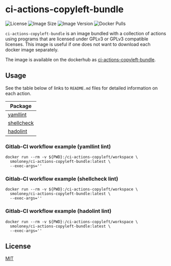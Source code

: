 # ci-actions-copyleft-bundle
![License](https://img.shields.io/github/license/stephenmoloney/ci-actions-copyleft.svg?style=flat-square)
![Image Size](https://images.microbadger.com/badges/image/smoloney/ci-actions-copyleft-bundle.svg)
![Image Version](https://images.microbadger.com/badges/version/smoloney/ci-actions-copyleft-bundle.svg)
![Docker Pulls](https://img.shields.io/docker/pulls/smoloney/ci-actions-copyleft-bundle.svg?style=flat)

`ci-actions-copyleft-bundle` is an image bundled with a collection of actions using programs that 
are licensed under GPLv3 or GPLv3 compatible licenses. This image is useful if one does not 
want to download each docker image separately.

The image is available on the dockerhub as 
[ci-actions-copyleft-bundle](https://hub.docker.com/r/smoloney/ci-actions-copyleft-bundle).

## Usage

See the table below of links to `README.md` files for detailed information on each action.

| Package                                                                                                    |
| ---------------------------------------------------------------------------------------------------------- |
| [yamllint](https://github.com/stephenmoloney/ci-actions-copyleft/tree/master/yamllint/README.md)           | 
| [shellcheck](https://github.com/stephenmoloney/ci-actions-copyleft/tree/master/shellcheck/README.md)       | 
| [hadolint](https://github.com/stephenmoloney/ci-actions-copyleft/tree/master/hadolint/README.md)           | 

### Gitlab-CI workflow example (yamllint lint)

```shell
docker run --rm -v ${PWD}:/ci-actions-copyleft/workspace \
  smoloney/ci-actions-copyleft-bundle:latest \
  --exec-args=''
```

### Gitlab-CI workflow example (shellcheck lint)

```shell
docker run --rm -v ${PWD}:/ci-actions-copyleft/workspace \
  smoloney/ci-actions-copyleft-bundle:latest \
  --exec-args=''
```

### Gitlab-CI workflow example (hadolint lint)

```shell
docker run --rm -v ${PWD}:/ci-actions-copyleft/workspace \
  smoloney/ci-actions-copyleft-bundle:latest \
  --exec-args=''
```

## License

[MIT](../LICENSE.txt)
